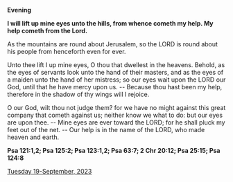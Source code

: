 **Evening**

**I will lift up mine eyes unto the hills, from whence cometh my help. My help cometh from the Lord.**
 
As the mountains are round about Jerusalem, so the LORD is round about his people from henceforth even for ever.
 
Unto thee lift I up mine eyes, O thou that dwellest in the heavens. Behold, as the eyes of servants look unto the hand of their masters, and as the eyes of a maiden unto the hand of her mistress; so our eyes wait upon the LORD our God, until that he have mercy upon us. -- Because thou hast been my help, therefore in the shadow of thy wings will I rejoice.
 
O our God, wilt thou not judge them? for we have no might against this great company that cometh against us; neither know we what to do: but our eyes are upon thee. -- Mine eyes are ever toward the LORD; for he shall pluck my feet out of the net. -- Our help is in the name of the LORD, who made heaven and earth.  

**Psa 121:1,2; Psa 125:2; Psa 123:1,2; Psa 63:7; 2 Chr 20:12; Psa 25:15; Psa 124:8**

[Tuesday 19-September, 2023](https://t.me/daily_light)
